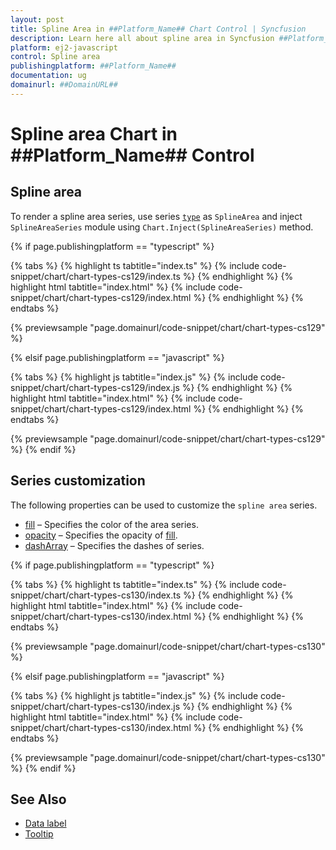 ```yaml
---
layout: post
title: Spline Area in ##Platform_Name## Chart Control | Syncfusion
description: Learn here all about spline area in Syncfusion ##Platform_Name## Chart control, it's elements, and more.
platform: ej2-javascript
control: Spline area 
publishingplatform: ##Platform_Name##
documentation: ug
domainurl: ##DomainURL##
---
```


# Spline area Chart in ##Platform_Name## Control

## Spline area

To render a spline area series, use series [`type`](../../api/chart/seriesModel/#type-string) as `SplineArea` and inject `SplineAreaSeries` module using `Chart.Inject(SplineAreaSeries)` method.

{% if page.publishingplatform == "typescript" %}

 {% tabs %}
{% highlight ts tabtitle="index.ts" %}
{% include code-snippet/chart/chart-types-cs129/index.ts %}
{% endhighlight %}
{% highlight html tabtitle="index.html" %}
{% include code-snippet/chart/chart-types-cs129/index.html %}
{% endhighlight %}
{% endtabs %}
        
{% previewsample "page.domainurl/code-snippet/chart/chart-types-cs129" %}

{% elsif page.publishingplatform == "javascript" %}

{% tabs %}
{% highlight js tabtitle="index.js" %}
{% include code-snippet/chart/chart-types-cs129/index.js %}
{% endhighlight %}
{% highlight html tabtitle="index.html" %}
{% include code-snippet/chart/chart-types-cs129/index.html %}
{% endhighlight %}
{% endtabs %}

{% previewsample "page.domainurl/code-snippet/chart/chart-types-cs129" %}
{% endif %}

## Series customization

The following properties can be used to customize the `spline area` series.

* [fill](../../api/chart/seriesModel/#fill) – Specifies the color of the area series.
* [opacity](../../api/chart/seriesModel/#opacity) – Specifies the opacity of [fill](../../api/chart/seriesModel/#fill).
* [dashArray](../../api/chart/seriesModel/#dasharray) – Specifies the dashes of series.

{% if page.publishingplatform == "typescript" %}

 {% tabs %}
{% highlight ts tabtitle="index.ts" %}
{% include code-snippet/chart/chart-types-cs130/index.ts %}
{% endhighlight %}
{% highlight html tabtitle="index.html" %}
{% include code-snippet/chart/chart-types-cs130/index.html %}
{% endhighlight %}
{% endtabs %}
        
{% previewsample "page.domainurl/code-snippet/chart/chart-types-cs130" %}

{% elsif page.publishingplatform == "javascript" %}

{% tabs %}
{% highlight js tabtitle="index.js" %}
{% include code-snippet/chart/chart-types-cs130/index.js %}
{% endhighlight %}
{% highlight html tabtitle="index.html" %}
{% include code-snippet/chart/chart-types-cs130/index.html %}
{% endhighlight %}
{% endtabs %}

{% previewsample "page.domainurl/code-snippet/chart/chart-types-cs130" %}
{% endif %}

## See Also

* [Data label](../data-labels)
* [Tooltip](../tool-tip)